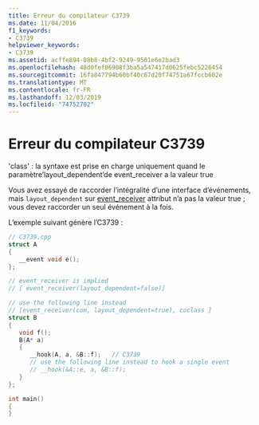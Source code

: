 ```yaml
---
title: Erreur du compilateur C3739
ms.date: 11/04/2016
f1_keywords:
- C3739
helpviewer_keywords:
- C3739
ms.assetid: acffe894-08b8-4bf2-9249-9501e6e2bad3
ms.openlocfilehash: 48d0fef86908f3ba5a547417d0625febc5226454
ms.sourcegitcommit: 16fa847794b60bf40c67d20f74751a67fccb602e
ms.translationtype: MT
ms.contentlocale: fr-FR
ms.lasthandoff: 12/03/2019
ms.locfileid: "74752702"
---
```

# <a name="compiler-error-c3739"></a>Erreur du compilateur C3739

'class' : la syntaxe est prise en charge uniquement quand le paramètre’layout_dependent’de event_receiver a la valeur true

Vous avez essayé de raccorder l’intégralité d’une interface d’événements, mais `layout_dependent` sur [event_receiver](../../windows/event-receiver.md) attribut n’a pas la valeur true ; vous devez raccorder un seul événement à la fois.

L’exemple suivant génère l’C3739 :

```cpp
// C3739.cpp
struct A
{
   __event void e();
};

// event_receiver is implied
// [ event_receiver(layout_dependent=false)]

// use the following line instead
// [event_receiver(com, layout_dependent=true), coclass ]
struct B
{
   void f();
   B(A* a)
   {
      __hook(A, a, &B::f);   // C3739
      // use the following line instead to hook a single event
      // __hook(&A::e, a, &B::f);
   }
};

int main()
{
}
```
